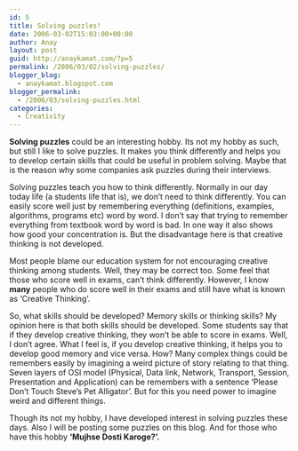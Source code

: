 ```yaml
---
id: 5
title: Solving puzzles!
date: 2006-03-02T15:03:00+00:00
author: Anay
layout: post
guid: http://anaykamat.com/?p=5
permalink: /2006/03/02/solving-puzzles/
blogger_blog:
  - anaykamat.blogspot.com
blogger_permalink:
  - /2006/03/solving-puzzles.html
categories:
  - Creativity
---
```

<span style="font-weight:bold;">Solving puzzles</span> could be an interesting hobby. Its not my hobby as such, but still I like to solve puzzles. It makes you think differently and helps you to develop certain skills that could be useful in problem solving. Maybe that is the reason why some companies ask puzzles during their interviews.

Solving puzzles teach you how to think differently. Normally in our day today life (a students life that is), we don&#8217;t need to think differently. You can easily score well just by remembering everything (definitions, examples, algorithms, programs etc) word by word. I don&#8217;t say that trying to remember everything from textbook word by word is bad. In one way it also shows how good your concentration is. But the disadvantage here is that creative thinking is not developed.

Most people blame our education system for not encouraging creative thinking among students. Well, they may be correct too. Some feel that those who score well in exams, can&#8217;t think differently. However, I know <span style="font-weight:bold;">many</span> people who do score well in their exams and still have what is known as &#8216;Creative Thinking&#8217;.

So, what skills should be developed? Memory skills or thinking skills? My opinion here is that both skills should be developed. Some students say that if they develop creative thinking, they won&#8217;t be able to score in exams. Well, I don&#8217;t agree. What I feel is, if you develop creative thinking, it helps you to develop good memory and vice versa. How? Many complex things could be remembers easily by imagining a weird picture of story relating to that thing. Seven layers of OSI model (Physical, Data link, Network, Transport, Session, Presentation and Application) can be remembers with a sentence &#8216;Please Don&#8217;t Touch Steve&#8217;s Pet Alligator&#8217;. But for this you need power to imagine weird and different things.

Though its not my hobby, I have developed interest in solving puzzles these days. Also I will be posting some puzzles on this blog. And for those who have this hobby <span style="font-weight:bold;">&#8216;Mujhse Dosti Karoge?&#8217;.</span>